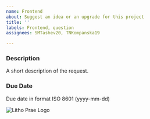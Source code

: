 ```yaml
---
name: Frontend
about: Suggest an idea or an upgrade for this project
title: ''
labels: Frontend, question
assignees: SMTashev20, TNKompanska19

---
```


### Description

A short description of the request.

### Due Date

Due date in format ISO 8601 (yyyy-mm-dd)

<img src = "https://media.discordapp.net/attachments/850393971335495712/851139226129137674/Screenshot_2021-06-06_193906-removebg-preview_1.png?width=394&height=165" alt = "Litho Prae Logo">
